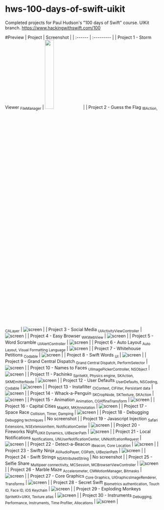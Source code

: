 # hws-100-days-of-swift-uikit
Completed projects for Paul Hudson's "100 days of Swift" course. UIKit branch. https://www.hackingwithswift.com/100

#Preview
| Project | Screenshot |
| :------ | :--------- |
| Project 1 - Storm Viewer <sub>FileManager</sub> | <img src="https://raw.githubusercontent.com/haozujz/hws-100-days-of-swift-uikit/master/preview/p1.png" width="24%" /> |
| Project 2 - Guess the Flag <sub>IBAction, CALayer</sub> | ![screen](preview/p2.png) |
| Project 3 - Social Media <sub>UIActivityViewController</sub> | ![screen](preview/p3.png) |
| Project 4 - Easy Browser <sub>WKWebView</sub> | ![screen](preview/p4.png) |
| Project 5 - Word Scramble <sub>UIAlertController</sub> | ![screen](preview/p5.png) |
| Project 6 - Auto Layout <sub>Auto Layout, Visual Formatting Language</sub> | ![screen](preview/p6.png) |
| Project 7 - Whitehouse Petitions <sub>Codable</sub> | ![screen](preview/p7.png) |
| Project 8 - Swift Words <sub>UI</sub> | ![screen](preview/p8.png) |
| Project 9 - Grand Central Dispatch <sub>Grand Central Dispatch, PerformSelector</sub> | ![screen](preview/p9.png) |
| Project 10 - Names to Faces <sub>UIImagePickerController, NSObject</sub> | ![screen](preview/p10.png) |
| Project 11 - Pachinko <sub>SpriteKit, Physics engine, SKAction, SKMEmitterNode</sub> | ![screen](preview/p11.png) |
| Project 12 - User Defaults <sub>UserDefaults, NSCoding, Codable</sub> | ![screen](preview/p12.png) |
| Project 13 - Instafilter <sub>CIContext, CIFilter, Persistant data</sub> | ![screen](preview/p13.png) |
| Project 14 - Whack-a-Penguin <sub>SKCropNode, SKTexture, SKAction</sub> | ![screen](preview/p14.png) |
| Project 15 - Animation <sub>Animation, CGAffineTransform</sub> | ![screen](preview/p15.png) |
| Project 16 - Capital Cities <sub>MapKit, MKAnnotation</sub> | ![screen](preview/p16.png) |
| Project 17 - Space Race <sub>Collision, Timer, Damping</sub> | ![screen](preview/p17.png) |
| Project 18 - Debugging <sub>Debugging techniques</sub> | No screenshot |
| Project 19 - Javascript Injection <sub>Safari Extensions, NSExtensionItem, NotificationCenter</sub> | ![screen](preview/p19.png) |
| Project 20 - Fireworks Night<sub>UIKit Dynamics, UIBezierPath</sub> | ![screen](preview/p20.png) |
| Project 21 - Local Notifications <sub>Notifications, UNUserNotificationCenter, UNNotifcationRequest</sub> | ![screen](preview/p21.png) |
| Project 22 - Detect-a-Beacon <sub>iBeacon, Core Location</sub> | ![screen](preview/p22.png) |
| Project 23 - Swifty Ninja <sub>AVAudioPayer, CGPath, UIBezierPath</sub> | ![screen](preview/p23.png) |
| Project 24 - Swift Strings <sub>NSAttributedString</sub> | No screenshot |
| Project 25 - Selfie Share <sub>Multipeer connectivity, MCSession, MCBrowserViewController</sub> | ![screen](preview/p25.png) |
| Project 26 - Marble Maze <sub>Accelerometer, CMMotionManager, Bitmasks</sub> | ![screen](preview/p26.png) |
| Project 27 - Core Graphics <sub>Core Graphics, UIGraphicsImageRenderer, Transforms</sub> | ![screen](preview/p27.png) |
| Project 28 - Secret Swift <sub>Biometrics authentication, Touch ID, Face ID, iOS Keychain</sub> | ![screen](preview/p28.png) |
| Project 29 - Exploding Monkeys <sub>SpriteKit+UIKit, Texture atlas</sub> | ![screen](preview/p29.png) |
| Project 30 - Instruments <sub>Debugging, Performance, Instruments, Time Profiler, Allocations</sub> | ![screen](preview/p30.png) |
